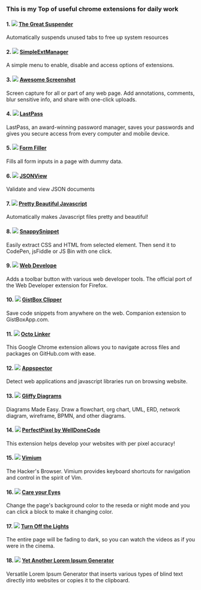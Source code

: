 ### This is my Top of useful chrome extensions for daily work

#### 1. ![ ](https://lh6.googleusercontent.com/vXz0kJD0ISj5Lq6Di4OMG2NqPVCY2xYjjLCg0yyXiBS-Ca1b6grxGPE6aT18M9O2eZLAzZVyFT4=s26-h26-e365-rw) [The Great Suspender](https://chrome.google.com/webstore/detail/the-great-suspender/klbibkeccnjlkjkiokjodocebajanakg?utm_source=chrome-app-launcher-info-dialog) 
Automatically suspends unused tabs to free up system resources
    
#### 2. ![ ](https://lh3.googleusercontent.com/2yGAhJBwERCHgD-uSPnTcvYxJwdoE1hsw9IBhio_FFClL6bPiwGgOQDc48poIqBMSbD2gyyl=s26-h26-e365-rw) [SimpleExtManager](https://chrome.google.com/webstore/detail/simpleextmanager/kniehgiejgnnpgojkdhhjbgbllnfkfdk?utm_source=chrome-app-launcher-info-dialog)
A simple menu to enable, disable and access options of extensions.
    
#### 3. ![ ](https://lh3.googleusercontent.com/BEmXFMLGJGHrXpxkm0Dsg5afI5TJjR31fyXf4CPGGYGXPbxtEWsZEdIQRxcBD2QiwqShV8Uf7w=s26-h26-e365-rw) [Awesome Screenshot](https://chrome.google.com/webstore/detail/awesome-screenshot-screen/nlipoenfbbikpbjkfpfillcgkoblgpmj?utm_source=chrome-app-launcher-info-dialog)
Screen capture for all or part of any web page. Add annotations, comments, blur sensitive info, and share with one-click uploads.

#### 4. ![ ](https://lh3.googleusercontent.com/ASp0l0yKp8rMmCrxQdkxW01fvBMTfd9z98eyFWGFLtrYl19ZLLP409GV23NmnAe-Y0a3njjJoD0=s26-h26-e365-rw) [LastPass](https://chrome.google.com/webstore/detail/lastpass-free-password-ma/hdokiejnpimakedhajhdlcegeplioahd?utm_source=chrome-app-launcher-info-dialog)
LastPass, an award-winning password manager, saves your passwords and gives you secure access from every computer and mobile device.

#### 5. ![ ](https://lh5.googleusercontent.com/4iwLXAktg78SNrgw4iFRLidqohUTmI2ijSwoTZAYd_YCGsVKs1rC1xEEyee-y0XoceaFEt5arw=s26-h26-e365-rw) [Form Filler](https://chrome.google.com/webstore/detail/form-filler/bnjjngeaknajbdcgpfkgnonkmififhfo?utm_source=chrome-app-launcher-info-dialog)
Fills all form inputs in a page with dummy data.

#### 6. ![ ](https://lh6.googleusercontent.com/A2-pd5KkP2lhdCafHDhh7hhLDAjEe-QkKi_bx3un-Bb8U__gPKMlTEtGZCM4Mq4UI6TyNzI=s26-h26-e365-rw) [JSONView](https://chrome.google.com/webstore/detail/jsonview/chklaanhfefbnpoihckbnefhakgolnmc?utm_source=chrome-app-launcher-info-dialog)
Validate and view JSON documents
    
#### 7. ![ ](https://lh5.googleusercontent.com/2MWV1dolZAHP4k0h3wF4uf_JRGOvTQahQVdW23lKIh18nvuQlhp9_5Es8lcr8o6hIjaA1O2OpLY=s26-h26-e365-rw) [Pretty Beautiful Javascript](https://chrome.google.com/webstore/detail/pretty-beautiful-javascri/piekbefgpgdecckjcpffhnacjflfoddg?utm_source=chrome-app-launcher-info-dialog)
Automatically makes Javascript files pretty and beautiful!
    
#### 8. ![ ](https://lh4.googleusercontent.com/pi3nBhCTl6iXNFazIycjCtW5Ws0Fxx7YJH0dpJUl-vp0LjAZg91edg1uSxQ9AUxVlNti-GNQ8A=s26-h26-e365-rw) [SnappySnippet](https://chrome.google.com/webstore/detail/snappysnippet/blfngdefapoapkcdibbdkigpeaffgcil?utm_source=chrome-app-launcher-info-dialog)
Easily extract CSS and HTML from selected element. Then send it to CodePen, jsFiddle or JS Bin with one click.

#### 9. ![ ](https://lh6.googleusercontent.com/_dGkuRxhIz2YGRKm5nc-npvzuiYaUhaTbJdNddboDImc5b0aVooCa1UXf5hBAKp54ztMxi-vEVY=s26-h26-e365-rw) [Web Develope](https://chrome.google.com/webstore/detail/web-developer/bfbameneiokkgbdmiekhjnmfkcnldhhm?utm_source=chrome-app-launcher-info-dialog)
Adds a toolbar button with various web developer tools. The official port of the Web Developer extension for Firefox.
    
#### 10. ![ ](https://lh4.googleusercontent.com/67TaAXezejlQVkn66H7-dGjElj1eaiVj_dGvPlYkuRKxYd8PTA8KjW2kXQGQvjT7UKCknLTDLA=s26-h26-e365-rw) [GistBox Clipper](https://chrome.google.com/webstore/detail/gistbox-clipper/cejmhmbmafamjegaebkjhnckhepgmido?utm_source=chrome-app-launcher-info-dialog)
Save code snippets from anywhere on the web. Companion extension to GistBoxApp.com.

#### 11. ![ ](https://lh3.googleusercontent.com/lpoCvHRjq50y9-U1BoAnQ5YN6a1YnA3G9N8RWcRAYu-J1631s6U779AuKKZViZ_y5Hj256Qg_6c=s26-h26-e365-rw) [Octo Linker](https://chrome.google.com/webstore/detail/octo-linker/jlmafbaeoofdegohdhinkhilhclaklkp?utm_source=chrome-app-launcher-info-dialog)
This Google Chrome extension allows you to navigate across files and packages on GitHub.com with ease.

#### 12. ![ ](https://lh3.googleusercontent.com/xcSbr5-krCllEJf0uM0jhAYXU2NuDHu5jEnsbfSEmodkLazXvJQrzUByUpzeyxreE1Lz0aJAeA=s26-h26-e365-rw) [Appspector](https://chrome.google.com/webstore/detail/appspector/homgcnaoacgigpkkljjjekpignblkeae?utm_source=chrome-app-launcher-info-dialog)
Detect web applications and javascript libraries run on browsing website.

#### 13. ![ ](https://lh6.googleusercontent.com/hm1nMxkaUHMwWclJkRlCCphii-Z2aQiQAj1hX0KCJpEozjP1uFVgvmFHPifpSVvuEXYgKFjL=s50-h50-e365-rw) [Gliffy Diagrams](https://chrome.google.com/webstore/detail/gliffy-diagrams/bhmicilclplefnflapjmnngmkkkkpfad?utm_source=chrome-app-launcher-info-dialog)
Diagrams Made Easy. Draw a flowchart, org chart, UML, ERD, network diagram, wireframe, BPMN, and other diagrams.

#### 14. ![ ](https://lh5.googleusercontent.com/LQNblBmIjxifG40DtwikQylh3yk1qH1KFxwPuvb7SMrfjCJRICFEA66AqYui-A0seJrKyEGFSg=s26-h26-e365-rw) [PerfectPixel by WellDoneCode](https://chrome.google.com/webstore/detail/perfectpixel-by-welldonec/dkaagdgjmgdmbnecmcefdhjekcoceebi?utm_source=chrome-app-launcher-info-dialog)
This extension helps develop your websites with per pixel accuracy!
    
#### 15. ![ ](https://lh5.googleusercontent.com/BdBMEyMNvlK8QEd1FQg7GK_dfAw04WbllM390aBU1yLKOR0qjwqtJejVcV6-iKWgPdPJhTIM=s26-h26-e365-rw) [Vimium](https://chrome.google.com/webstore/detail/vimium/dbepggeogbaibhgnhhndojpepiihcmeb?utm_source=chrome-app-launcher-info-dialog)
The Hacker's Browser. Vimium provides keyboard shortcuts for navigation and control in the spirit of Vim.
    
#### 16. ![ ](https://lh3.googleusercontent.com/r3KcpZBZ-mcaz-QUPa9oNDJZ-rAH9Fh9ELe2mDVcGABAOg9p3o8IrIkRXFMCeco0HTmGmrYO=s26-h26-e365-rw) [Care your Eyes](https://chrome.google.com/webstore/detail/care-your-eyes/fidmpnedniahpnkeomejhnepmbdamlhl?utm_source=chrome-app-launcher-info-dialog)
Change the page's background color to the reseda or night mode and you can click a block to make it changing color.
    
#### 17. ![ ](https://lh3.googleusercontent.com/aVW0SCOr9bA1lFhV2AMDfNgfBoxPsJ0CZPafp2dkhUGaoREniDo1DSzi1YsDwvtqxL08Q6zaEvA=s26-h26-e365-rw) [Turn Off the Lights](https://chrome.google.com/webstore/detail/the-great-suspender/klbibkeccnjlkjkiokjodocebajanakg?utm_source=chrome-app-launcher-info-dialog)
The entire page will be fading to dark, so you can watch the videos as if you were in the cinema.

#### 18. ![ ](https://lh3.googleusercontent.com/YIG7FATfe7Gn4eSb_sQqC53qeoU-JMi5v9lJjEy-CefaYX0zVH3JzEIvcqWshGZVjrKSZq-0=s26-h26-e365-rw) [Yet Another Lorem Ipsum Generator](https://chrome.google.com/webstore/detail/yet-another-lorem-ipsum-g/jffcmkkfbampimhpimhofhhkanhflfce?utm_source=chrome-app-launcher-info-dialog)
Versatile Lorem Ipsum Generator that inserts various types of blind text directly into websites or copies it to the clipboard.